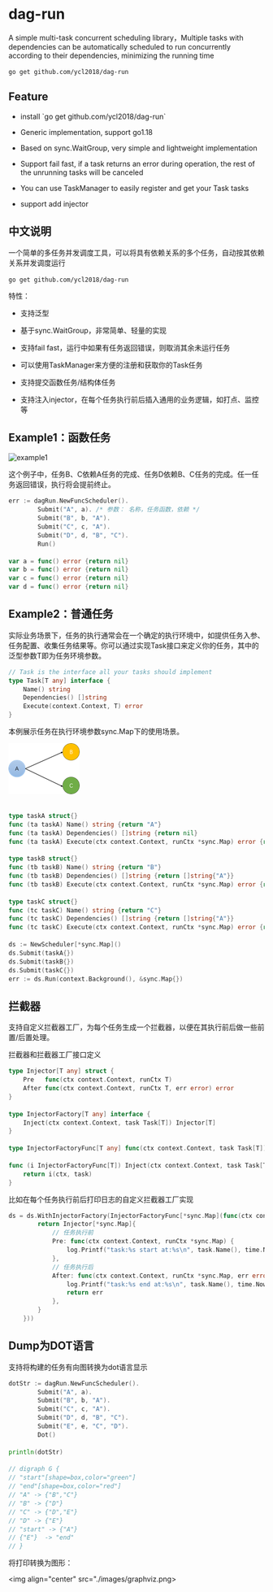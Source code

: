 # dag-run
<p>A simple multi-task concurrent scheduling library，Multiple tasks with dependencies can be automatically scheduled to run concurrently according to their dependencies, minimizing the running time</p>

``` go get github.com/ycl2018/dag-run ```
## Feature
- <p>install `go get github.com/ycl2018/dag-run`</p>
- <p>Generic implementation, support go1.18</p>
- <p>Based on sync.WaitGroup, very simple and lightweight implementation</p>
- <p>Support fail fast, if a task returns an error during operation, the rest of the unrunning tasks will be canceled</p>
- <p>You can use TaskManager to easily register and get your Task tasks</p>
- <p>support add injector</p>

## 中文说明

一个简单的多任务并发调度工具，可以将具有依赖关系的多个任务，自动按其依赖关系并发调度运行

``` go get github.com/ycl2018/dag-run ```

特性：

- <p>支持泛型</p>
- <p>基于sync.WaitGroup，非常简单、轻量的实现</p>
- <p>支持fail fast，运行中如果有任务返回错误，则取消其余未运行任务</p>
- <p>可以使用TaskManager来方便的注册和获取你的Task任务</p>
- <p>支持提交函数任务/结构体任务</p>
- <p>支持注入injector，在每个任务执行前后插入通用的业务逻辑，如打点、监控等</p>

## Example1：函数任务
 ![example1](images/example1.png)
 
 这个例子中，任务B、C依赖A任务的完成、任务D依赖B、C任务的完成。任一任务返回错误，执行将会提前终止。
```Go
err := dagRun.NewFuncScheduler().
		Submit("A", a). /* 参数： 名称，任务函数，依赖 */
		Submit("B", b, "A").
		Submit("C", c, "A").
		Submit("D", d, "B", "C").
		Run()

var a = func() error {return nil}
var b = func() error {return nil}
var c = func() error {return nil}
var d = func() error {return nil}
```
## Example2：普通任务



实际业务场景下，任务的执行通常会在一个确定的执行环境中，如提供任务入参、任务配置、收集任务结果等。你可以通过实现Task接口来定义你的任务，其中的泛型参数T即为任务环境参数。

```Go
// Task is the interface all your tasks should implement
type Task[T any] interface {
	Name() string
	Dependencies() []string
	Execute(context.Context, T) error
}
```

本例展示任务在执行环境参数sync.Map下的使用场景。

![example1](images/example2.png)

```Go

type taskA struct{}
func (ta taskA) Name() string {return "A"}
func (ta taskA) Dependencies() []string {return nil}
func (ta taskA) Execute(ctx context.Context, runCtx *sync.Map) error {return nil}

type taskB struct{}
func (tb taskB) Name() string {return "B"}
func (tb taskB) Dependencies() []string {return []string{"A"}}
func (tb taskB) Execute(ctx context.Context, runCtx *sync.Map) error {return nil}

type taskC struct{}
func (tc taskC) Name() string {return "C"}
func (tc taskC) Dependencies() []string {return []string{"A"}}
func (tc taskC) Execute(ctx context.Context, runCtx *sync.Map) error {return nil}

ds := NewScheduler[*sync.Map]()
ds.Submit(taskA{})
ds.Submit(taskB{})
ds.Submit(taskC{})
err := ds.Run(context.Background(), &sync.Map{})
```

## 拦截器
支持自定义拦截器工厂，为每个任务生成一个拦截器，以便在其执行前后做一些前置/后置处理。

拦截器和拦截器工厂接口定义

```Go
type Injector[T any] struct {
	Pre   func(ctx context.Context, runCtx T)
	After func(ctx context.Context, runCtx T, err error) error
}

type InjectorFactory[T any] interface {
	Inject(ctx context.Context, task Task[T]) Injector[T]
}

type InjectorFactoryFunc[T any] func(ctx context.Context, task Task[T]) Injector[T]

func (i InjectorFactoryFunc[T]) Inject(ctx context.Context, task Task[T]) Injector[T] {
	return i(ctx, task)
}
```
比如在每个任务执行前后打印日志的自定义拦截器工厂实现

```Go
ds = ds.WithInjectorFactory(InjectorFactoryFunc[*sync.Map](func(ctx context.Context, task Task[*sync.Map]) Injector[*sync.Map] {
		return Injector[*sync.Map]{
			// 任务执行前
			Pre: func(ctx context.Context, runCtx *sync.Map) {
				log.Printf("task:%s start at:%s\n", task.Name(), time.Now())
			},
			// 任务执行后
			After: func(ctx context.Context, runCtx *sync.Map, err error) error {
				log.Printf("task:%s end at:%s\n", task.Name(), time.Now())
				return err
			},
		}
	}))
```

## Dump为DOT语言

支持将构建的任务有向图转换为dot语言显示

```Go
dotStr := dagRun.NewFuncScheduler().
		Submit("A", a).
		Submit("B", b, "A").
		Submit("C", c, "A").
		Submit("D", d, "B", "C").
		Submit("E", e, "C", "D").
		Dot()

println(dotStr)

// digraph G {
// "start"[shape=box,color="green"]
// "end"[shape=box,color="red"]
// "A" -> {"B","C"}
// "B" -> {"D"}
// "C" -> {"D","E"}
// "D" -> {"E"}
// "start" -> {"A"}
// {"E"}  -> "end"
// }
```
将打印转换为图形：

<img align="center" src="./images/graphviz.png>